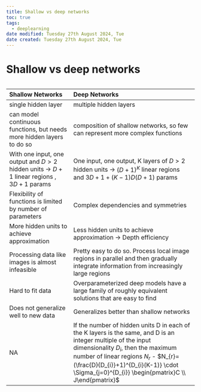 ```yaml
---
title: Shallow vs deep networks
toc: true
tags:
  - deeplearning
date modified: Tuesday 27th August 2024, Tue
date created: Tuesday 27th August 2024, Tue
---
```


# Shallow vs deep networks
```toc
```

| **Shallow Networks**                                                                        | **Deep Networks**                                                                                                                                                                                                                                                                              |
| :------------------------------------------------------------------------------------------ | :--------------------------------------------------------------------------------------------------------------------------------------------------------------------------------------------------------------------------------------------------------------------------------------------- |
| single hidden layer                                                                         | multiple hidden layers                                                                                                                                                                                                                                                                         |
| can model continuous functions, but needs more hidden layers to do so                       | composition of shallow networks, so few can represent more complex functions                                                                                                                                                                                                                   |
| With one input, one output and $D > 2$ hidden units -> $D+1$ linear regions , $3D+1$ params | One input, one output, K layers of $D>2$ hidden units -> $(D+1)^{K}$ linear regions and $3D + 1 + (K-1)D(D+1)$ params                                                                                                                                                                          |
| Flexibility of functions is limited by number of parameters                                 | Complex dependencies and symmetries                                                                                                                                                                                                                                                            |
| More hidden units to achieve approximation                                                  | Less hidden units to achieve approximation -> Depth efficiency                                                                                                                                                                                                                                 |
| Processing data like images is almost infeasible                                            | Pretty easy to do so. Process local image regions in parallel and then gradually integrate information from increasingly large regions                                                                                                                                                         |
| Hard to fit data                                                                            | Overparameterized deep models have a large family of roughly equivalent solutions that are easy to find                                                                                                                                                                                        |
| Does not generalize well to new data                                                        | Generalizes better than shallow networks                                                                                                                                                                                                                                                       |
| NA                                                                                          | If the number of hidden units D in each of the K layers is the same, and D is an integer multiple of the input dimensionality $D_i$, then the maximum number of linear regions $N_r$ - $N_{r}= (\frac{D}{D_{i}}+1)^{D_{i}(K-1)} \cdot \Sigma_{j=0}^{D_{i}} \begin{pmatrix}C \\ J\end{pmatrix}$ |

